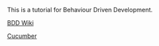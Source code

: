 This is a tutorial for Behaviour Driven Development.

[BDD Wiki](https://en.wikipedia.org/wiki/Behavior-driven_development)

[Cucumber](https://cucumber.io/)